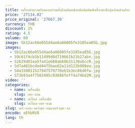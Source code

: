 ```yaml
---
title: เครื่องทําความร้อนแบบรวมทั้งบ้านติดผนังหม้อต้มทันทีเครื่องทําน้ําอุ่นบ้านอัจฉริยะ
price: '27114.02'
price_original: '27667.39'
currency: THB
discount: 2%
rating: 4.5
volume: 60
image: Sb12ac66e055d4ae6a06005fe3185ea85G.jpg
images:
  - Sb12ac66e055d4ae6a06005fe3185ea85G.jpg
  - S9c61f4cb3b11499d8d719661b21b27abn.jpg
  - S2629d01ea5fa41eb88ab68b31139a6ccR.jpg
  - Sd7a401bcded44f5bae62a11d122b989ew.jpg
  - S4a150811527947579776eb1b3ec86d0fw.jpg
  - S73b93a4f7503405c93686feff4a74bd2M.jpg
video: ''
categories:
  - name: เครื่องมือ
    slug: เคร-องม
  - name: อะไหล่ เครื่องมือ
    slug: อะไหล-เคร-องม
slug: เคร-องท-าความร-อนแบบรวมท-งบ
encode: oEhbRV8
lang: th
---
```

  